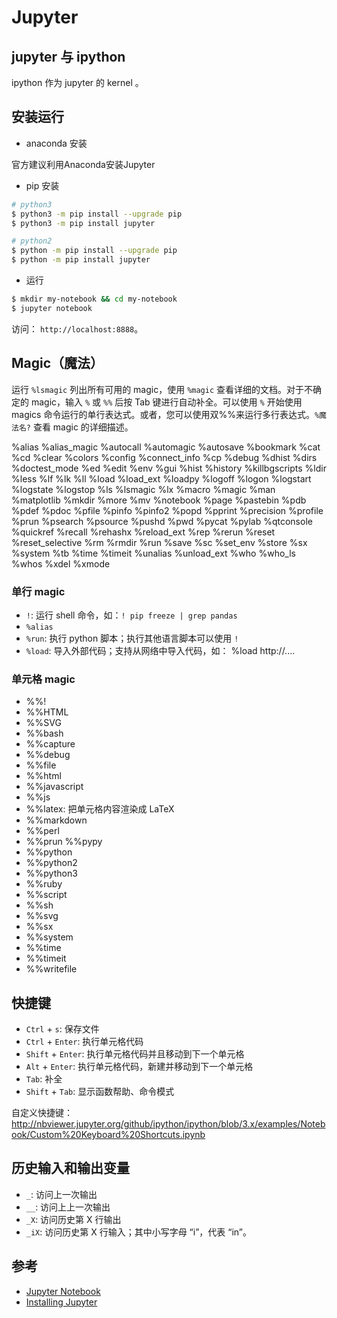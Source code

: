 # Jupyter

## jupyter 与 ipython

ipython 作为 jupyter 的 kernel 。


## 安装运行

* anaconda 安装

官方建议利用Anaconda安装Jupyter

* pip 安装

```bash
# python3
$ python3 -m pip install --upgrade pip
$ python3 -m pip install jupyter

# python2
$ python -m pip install --upgrade pip
$ python -m pip install jupyter
```

* 运行

```bash
$ mkdir my-notebook && cd my-notebook
$ jupyter notebook
```

访问： `http://localhost:8888`。


## Magic（魔法）

运行 `%lsmagic` 列出所有可用的 magic，使用 `%magic` 查看详细的文档。对于不确定的 magic，输入 `%` 或 `%%` 后按 Tab 键进行自动补全。可以使用 `%` 开始使用 magics 命令运行的单行表达式。或者，您可以使用双%%来运行多行表达式。`%魔法名?` 查看 magic 的详细描述。


%alias  %alias_magic  %autocall  %automagic  %autosave  %bookmark  %cat  %cd  %clear  %colors  %config  %connect_info  %cp  %debug  %dhist  %dirs  %doctest_mode  %ed  %edit  %env  %gui  %hist  %history  %killbgscripts  %ldir  %less  %lf  %lk  %ll  %load  %load_ext  %loadpy  %logoff  %logon  %logstart  %logstate  %logstop  %ls  %lsmagic  %lx  %macro  %magic  %man  %matplotlib  %mkdir  %more  %mv  %notebook  %page  %pastebin  %pdb  %pdef  %pdoc  %pfile  %pinfo  %pinfo2  %popd  %pprint  %precision  %profile  %prun  %psearch  %psource  %pushd  %pwd  %pycat  %pylab  %qtconsole  %quickref  %recall  %rehashx  %reload_ext  %rep  %rerun  %reset  %reset_selective  %rm  %rmdir  %run  %save  %sc  %set_env  %store  %sx  %system  %tb  %time  %timeit  %unalias  %unload_ext  %who  %who_ls  %whos  %xdel  %xmode

### 单行 magic

* `!`: 运行 shell 命令，如：`! pip freeze | grep pandas`
* `%alias`
* `%run`: 执行 python 脚本；执行其他语言脚本可以使用 `!`
* `%load`: 导入外部代码；支持从网络中导入代码，如： %load http://....

### 单元格 magic


* %%!
* %%HTML
* %%SVG
* %%bash
* %%capture
* %%debug
* %%file
* %%html
* %%javascript
* %%js
* %%latex: 把单元格内容渲染成 LaTeX
* %%markdown
* %%perl
* %%prun  %%pypy
* %%python
* %%python2
* %%python3
* %%ruby
* %%script
* %%sh
* %%svg
* %%sx
* %%system
* %%time
* %%timeit
* %%writefile



## 快捷键

* `Ctrl` + `s`: 保存文件
* `Ctrl` + `Enter`: 执行单元格代码
* `Shift` + `Enter`: 执行单元格代码并且移动到下一个单元格
* `Alt` + `Enter`: 执行单元格代码，新建并移动到下一个单元格
* `Tab`: 补全
* `Shift` + `Tab`: 显示函数帮助、命令模式

自定义快捷键：http://nbviewer.jupyter.org/github/ipython/ipython/blob/3.x/examples/Notebook/Custom%20Keyboard%20Shortcuts.ipynb


## 历史输入和输出变量

* `_`: 访问上一次输出
* `__`: 访问上上一次输出
* `_X`: 访问历史第 X 行输出
* `_iX`: 访问历史第 X 行输入；其中小写字母 “i”，代表 “in”。


## 参考

* [Jupyter Notebook](https://github.com/jupyter/notebook)
* [Installing Jupyter](https://jupyter.org/install.html)